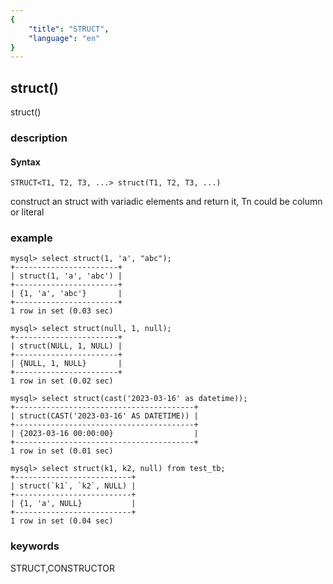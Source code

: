 ```yaml
---
{
    "title": "STRUCT",
    "language": "en"
}
---
```


<!-- 
Licensed to the Apache Software Foundation (ASF) under one
or more contributor license agreements.  See the NOTICE file
distributed with this work for additional information
regarding copyright ownership.  The ASF licenses this file
to you under the Apache License, Version 2.0 (the
"License"); you may not use this file except in compliance
with the License.  You may obtain a copy of the License at
  http://www.apache.org/licenses/LICENSE-2.0
Unless required by applicable law or agreed to in writing,
software distributed under the License is distributed on an
"AS IS" BASIS, WITHOUT WARRANTIES OR CONDITIONS OF ANY
KIND, either express or implied.  See the License for the
specific language governing permissions and limitations
under the License.
-->

## struct()

<version since="2.0.0">

struct()

</version>

### description

#### Syntax

`STRUCT<T1, T2, T3, ...> struct(T1, T2, T3, ...)`

construct an struct with variadic elements and return it, Tn could be column or literal

### example

```
mysql> select struct(1, 'a', "abc");
+-----------------------+
| struct(1, 'a', 'abc') |
+-----------------------+
| {1, 'a', 'abc'}       |
+-----------------------+
1 row in set (0.03 sec)

mysql> select struct(null, 1, null);
+-----------------------+
| struct(NULL, 1, NULL) |
+-----------------------+
| {NULL, 1, NULL}       |
+-----------------------+
1 row in set (0.02 sec)

mysql> select struct(cast('2023-03-16' as datetime));
+----------------------------------------+
| struct(CAST('2023-03-16' AS DATETIME)) |
+----------------------------------------+
| {2023-03-16 00:00:00}                  |
+----------------------------------------+
1 row in set (0.01 sec)

mysql> select struct(k1, k2, null) from test_tb;
+--------------------------+
| struct(`k1`, `k2`, NULL) |
+--------------------------+
| {1, 'a', NULL}           |
+--------------------------+
1 row in set (0.04 sec)
```

### keywords

STRUCT,CONSTRUCTOR